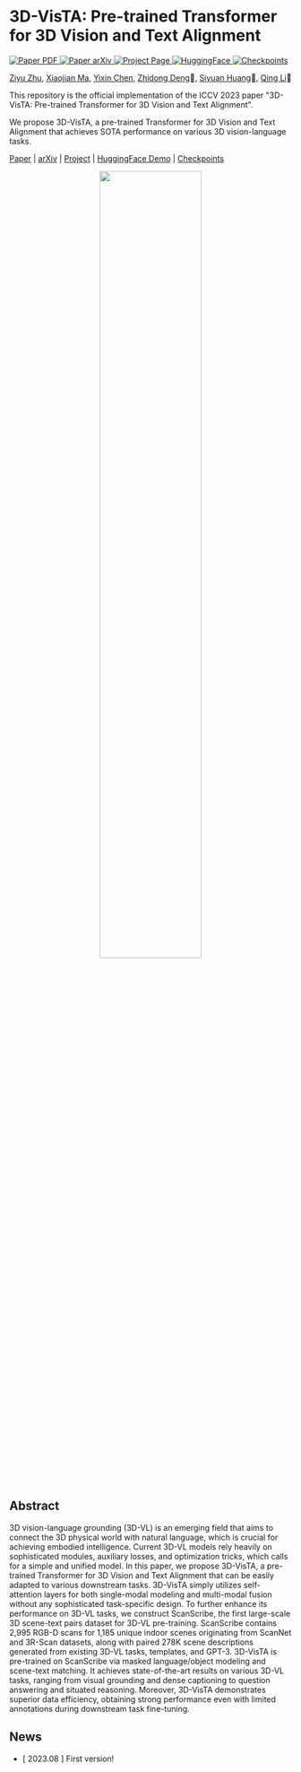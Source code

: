 # 3D-VisTA: Pre-trained Transformer for 3D Vision and Text Alignment

<p align="left">
    <a href='https://3d-vista.github.io/paper.pdf'>
      <img src='https://img.shields.io/badge/Paper-PDF-red?style=plastic&logo=adobeacrobatreader&logoColor=red' alt='Paper PDF'>
    </a>
    <a href='https://arxiv.org/abs/2308.04352'>
      <img src='https://img.shields.io/badge/Paper-arXiv-green?style=plastic&logo=arXiv&logoColor=green' alt='Paper arXiv'>
    </a>
    <a href='https://3d-vista.github.io/'>
      <img src='https://img.shields.io/badge/Project-Page-blue?style=plastic&logo=Google%20chrome&logoColor=blue' alt='Project Page'>
    </a>
    <a href='https://huggingface.co/spaces/SceneDiffuser/SceneDiffuserDemo'>
      <img src='https://img.shields.io/badge/Demo-HuggingFace-yellow?style=plastic&logo=AirPlay%20Video&logoColor=yellow' alt='HuggingFace'>
    </a>
    <a href='https://drive.google.com/drive/folders/1CKJER3CnVh0o8cwlN8a2c0kQ6HTEqvqj?usp=sharing'>
      <img src='https://img.shields.io/badge/Model-Checkpoints-orange?style=plastic&logo=Google%20Drive&logoColor=orange' alt='Checkpoints'>
    </a>
</p>

[Ziyu Zhu](https://zhuziyu-edward.github.io/), 
[Xiaojian Ma](https://jeasinema.github.io/), 
[Yixin Chen](https://yixchen.github.io/),
[Zhidong Deng](https://www.cs.tsinghua.edu.cn/csen/info/1165/4052.htm)📧,
[Siyuan Huang](https://siyuanhuang.com/)📧,
[Qing Li](https://liqing-ustc.github.io/)📧

This repository is the official implementation of the ICCV 2023 paper "3D-VisTA: Pre-trained Transformer for 3D Vision and Text Alignment".

We propose 3D-VisTA, a pre-trained Transformer for 3D Vision and Text Alignment that achieves SOTA performance on various 3D vision-language tasks.

[Paper](https://3d-vista.github.io/paper.pdf) |
[arXiv](https://arxiv.org/abs/2308.04352) |
[Project](https://3d-vista.github.io/) |
[HuggingFace Demo](https://huggingface.co/spaces/SceneDiffuser/SceneDiffuserDemo) |
[Checkpoints](https://drive.google.com/drive/folders/1CKJER3CnVh0o8cwlN8a2c0kQ6HTEqvqj?usp=sharing)

<div align=center>
<img src='./figures/teaser.png' width=60%>
</div>

## Abstract

3D vision-language grounding (3D-VL) is an emerging field that aims to connect the 3D physical world with natural language, which is crucial for achieving embodied intelligence. Current 3D-VL models rely heavily on sophisticated modules, auxiliary losses, and optimization tricks, which calls for a simple and unified model. In this paper, we propose 3D-VisTA, a pre-trained Transformer for 3D Vision and Text Alignment that can be easily adapted to various downstream tasks. 3D-VisTA simply utilizes self-attention layers for both single-modal modeling and multi-modal fusion without any sophisticated task-specific design. To further enhance its performance on 3D-VL tasks, we construct ScanScribe, the first large-scale 3D scene-text pairs dataset for 3D-VL pre-training. ScanScribe contains 2,995 RGB-D scans for 1,185 unique indoor scenes originating from ScanNet and 3R-Scan datasets, along with paired 278K scene descriptions generated from existing 3D-VL tasks, templates, and GPT-3. 3D-VisTA is pre-trained on ScanScribe via masked language/object modeling and scene-text matching. It achieves state-of-the-art results on various 3D-VL tasks, ranging from visual grounding and dense captioning to question answering and situated reasoning. Moreover, 3D-VisTA demonstrates superior data efficiency, obtaining strong performance even with limited annotations during downstream task fine-tuning.

## News

- [ 2023.08 ] First version!
